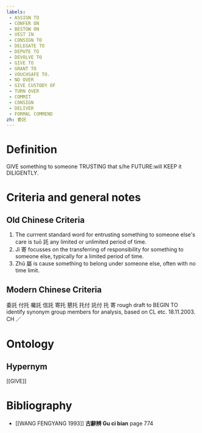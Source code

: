 ```yaml
---
labels: 
 - ASSIGN TO
 - CONFER ON
 - BESTOW ON
 - VEST IN
 - CONSIGN TO
 - DELEGATE TO
 - DEPUTE TO
 - DEVOLVE TO
 - GIVE TO
 - GRANT TO
 - VOUCHSAFE TO.
 - ND OVER
 - GIVE CUSTODY OF
 - TURN OVER
 - COMMIT
 - CONSIGN
 - DELIVER
 - FORMAL COMMEND
zh: 委託
---
```


# Definition
GIVE something to someone TRUSTING that s/he FUTURE:will KEEP it DILIGENTLY.
# Criteria and general notes
## Old Chinese Criteria
1. The currrent standard word for entrusting something to someone else's care is tuō 託 any limited or unlimited period of time.
2. Jì 寄 focusses on the transferring of responsibility for something to someone else, typically for a limited period of time.
3. Zhǔ 屬 is cause something to belong under someone else, often with no time limit.
## Modern Chinese Criteria
委託
付托
囑託
信託
寄托
懇托
托付
託付
托
寄
rough draft to BEGIN TO identify synonym group members for analysis, based on CL etc. 18.11.2003. CH ／
# Ontology

## Hypernym
[[GIVE]]
# Bibliography
- [[WANG FENGYANG 1993]]
**古辭辨 Gu ci bian** page 774
